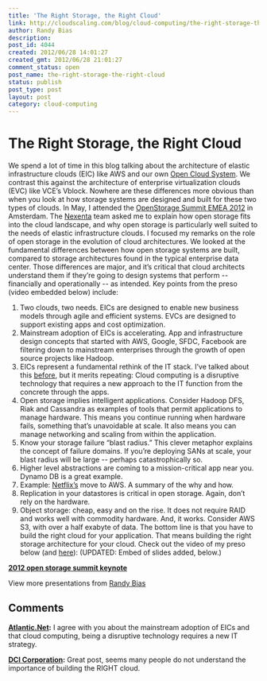 ```yaml
---
title: 'The Right Storage, the Right Cloud'
link: http://cloudscaling.com/blog/cloud-computing/the-right-storage-the-right-cloud/
author: Randy Bias
description: 
post_id: 4044
created: 2012/06/28 14:01:27
created_gmt: 2012/06/28 21:01:27
comment_status: open
post_name: the-right-storage-the-right-cloud
status: publish
post_type: post
layout: post
category: cloud-computing
---
```


# The Right Storage, the Right Cloud

We spend a lot of time in this blog talking about the architecture of elastic infrastructure clouds (EIC) like AWS and our own [Open Cloud System](http://www.cloudscaling.com/opencloud/). We contrast this against the architecture of enterprise virtualization clouds (EVC) like VCE’s Vblock. Nowhere are these differences more obvious than when you look at how storage systems are designed and built for these two types of clouds. In May, I attended the [OpenStorage Summit EMEA 2012](http://www.openstoragesummit.org/emea.html) in Amsterdam. The [Nexenta](http://nexenta.com/corp/) team asked me to explain how open storage fits into the cloud landscape, and why open storage is particularly well suited to the needs of elastic infrastructure clouds. I focused my remarks on the role of open storage in the evolution of cloud architectures. We looked at the fundamental differences between how open storage systems are built, compared to storage architectures found in the typical enterprise data center. Those differences are major, and it’s critical that cloud architects understand them if they’re going to design systems that perform -- financially and operationally -- as intended. Key points from the preso (video embedded below) include: 

  1. Two clouds, two needs. EICs are designed to enable new business models through agile and efficient systems. EVCs are designed to support existing apps and cost optimization.
  2. Mainstream adoption of EICs is accelerating. App and infrastructure design concepts that started with AWS, Google, SFDC, Facebook are filtering down to mainstream enterprises through the growth of open source projects like Hadoop.
  3. EICs represent a fundamental rethink of the IT stack. I’ve talked about this [before](http://www.cloudscaling.com/blog/cloud-computing/the-evolution-of-it-towards-cloud-computing-vmworld/), but it merits repeating: Cloud computing is a disruptive technology that requires a new approach to the IT function from the concrete through the apps.
  4. Open storage implies intelligent applications. Consider Hadoop DFS, Riak and Cassandra as examples of tools that permit applications to manage hardware. This means you continue running when hardware fails, something that’s unavoidable at scale. It also means you can manage networking and scaling from within the application.
  5. Know your storage failure “blast radius.” This clever metaphor explains the concept of failure domains. If you’re deploying SANs at scale, your blast radius will be large -- perhaps catastrophically so.
  6. Higher level abstractions are coming to a mission-critical app near you. Dynamo DB is a great example.
  7. Example: [Netflix’s](http://www.cloudscaling.com/blog/cloud-computing/cloud-innovators-netflix-strategy-reflects-google-philosophy/) move to AWS. A summary of the why and how.
  8. Replication in your datastores is critical in open storage. Again, don’t rely on the hardware.
  9. Object storage: cheap, easy and on the rise. It does not require RAID and works well with commodity hardware. And, it works. Consider AWS S3, with over a half exabyte of data.
The bottom line is that you have to build the right cloud for your application. That means building the right storage architecture for your cloud. Check out the video of my preso below (and [here](http://www.youtube.com/watch?v=xcz2E5ba-fw)):  (UPDATED: Embed of slides added, below.) 

**[2012 open storage summit keynote](http://www.slideshare.net/randybias/2012-open-storage-summit-keynote)**

View more presentations from [Randy Bias](http://www.slideshare.net/randybias)

## Comments

**[Atlantic.Net](#3855 "2012-10-23 20:44:00"):** I agree with you about the mainstream adoption of EICs and that cloud computing, being a disruptive technology requires a new IT strategy.

**[DCI Corporation](#3880 "2013-03-25 10:53:00"):** Great post, seems many people do not understand the importance of building the RIGHT cloud.

